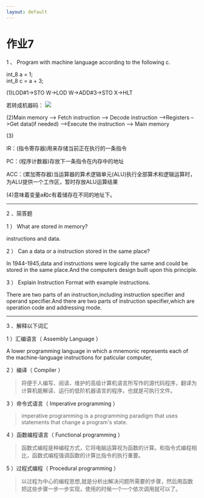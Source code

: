 ```yaml
---
layout: default
---
```


# 作业7
1
、
Program with machine language according to the following c.

int_8 a = 1;  
int_8 c = a + 3;  

(1)LOD#1->STO W->LOD W->ADD#3->STO X->HLT

若转成机器码：
![](https://raw.githubusercontent.com/YoungAragon/swi-homework/gh-pages/images/hw07.png)

(2)Main memory –> Fetch instruction –> Decode instruction –>Registers –>Get data(if needed) –>Execute the instruction –> Main memory

(3)

IR：(指令寄存器)用来存储当前正在执行的一条指令

PC：(程序计数器)存放下一条指令在内存中的地址

ACC：(累加寄存器)当运算器的算术逻辑单元(ALU)执行全部算术和逻辑运算时，为ALU提供一个工作区，暂时存放ALU运算结果

(4)意味着变量a和c有着储存在不同的地址下。

---

2
、简答题

1
）
What are stored in memory?

instructions and data.

2
）
Can a data or a instruction stored in the same place?

In 1944-1945,data and instructions were logically the same and could be stored in the same place.And the computers design built upon this principle.

3
）
Explain Instruction Format with example instructions.

There are two parts of an instruction,including instruction specifier and operand specifier.And there are two parts of instruction specifier,which are operation code and addressing mode.

---

3
、解释以下词汇

1
）汇编语言（
Assembly Language
）

A lower programming language in which a mnemonic represents each of the machine-language instructions for paticular computer,

2
）编译（
Compiler
）

>将便于人编写、阅读、维护的高级计算机语言所写作的源代码程序，翻译为计算机能解读、运行的低阶机器语言的程序，也就是可执行文件。

3
）命令式语言（
Imperative programming
）

> imperative programming is a programming paradigm that uses statements that change a program's state. 


4
）函数编程语言（
Functional programming
）

>函数式编程是种编程方式，它将电脑运算视为函数的计算。和指令式编程相比，函数式编程强调函数的计算比指令的执行重要。

5
）过程式编程（
Procedural programming
）

>以过程为中心的编程思想,就是分析出解决问题所需要的步骤，然后用函数把这些步骤一步一步实现，使用的时候一个一个依次调用就可以了。